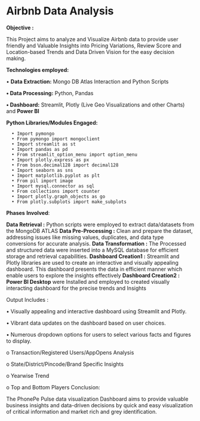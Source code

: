 # Airbnb Data Analysis

**Objective :**

This Project aims to analyze and Visualize Airbnb data to provide user friendly and Valuable Insights into Pricing Variations, Review Score and Location-based Trends and Data Driven Vision for the easy decision making. 

**Technologies employed:**

•	**Data Extraction:** Mongo DB Atlas Interaction and Python Scripts

**•	Data Processing:** Python, Pandas

**•	Dashboard:** Streamlit, Plotly (Live Geo Visualizations and other Charts) and **Power BI**

**Python Libraries/Modules Engaged:**

      •	Import pymongo
      •	From pymongo import mongoclient
      •	Import streamlit as st
      •	Import pandas as pd
      •	From streamlit_option_menu import option_menu
      •	Import plotly.express as px
      •	From bson.decimal128 import decimal128
      •	Import seaborn as sns
      •	Import matplotlib.pyplot as plt
      •	From pil import image
      •	Import mysql.connector as sql
      •	From collections import counter
      •	Import plotly.graph_objects as go
      •	From plotly.subplots import make_subplots

**Phases** **Involved**:

**Data Retrieval :** Python scripts were employed to extract data/datasets from the MongoDB ATLAS
**Data Pre-Processing :** Clean and prepare the dataset, addressing issues like missing values, duplicates, and data type conversions for accurate analysis.
**Data Transformation :** The Processed and structured data were inserted into a MySQL database for efficient storage and retrieval capabilities.
**Dashboard Creation1 :** Streamlit and Plotly libraries are used to create an interactive and visually appealing dashboard. This dashboard presents the data in efficient manner which enable users to explore the insights effectively
**Dashboard Creation2 :** **Power BI Desktop** were Installed and employed to created visually interacting dashboard for the precise trends and Insights


Output Includes :

• Visually appealing and interactive dashboard using Streamlit and Plotly.

• Vibrant data updates on the dashboard based on user choices.

• Numerous dropdown options for users to select various facts and figures to display.

  o	Transaction/Registered Users/AppOpens Analysis
  
  o	State/District/Pincode/Brand Specific Insights
  
  o	Yearwise Trend
  
  o	Top and Bottom Players
Conclusion:

The PhonePe Pulse data visualization Dashboard aims to provide valuable business insights and data-driven decisions by quick and easy visualization of critical information and market rich and grey identification.
